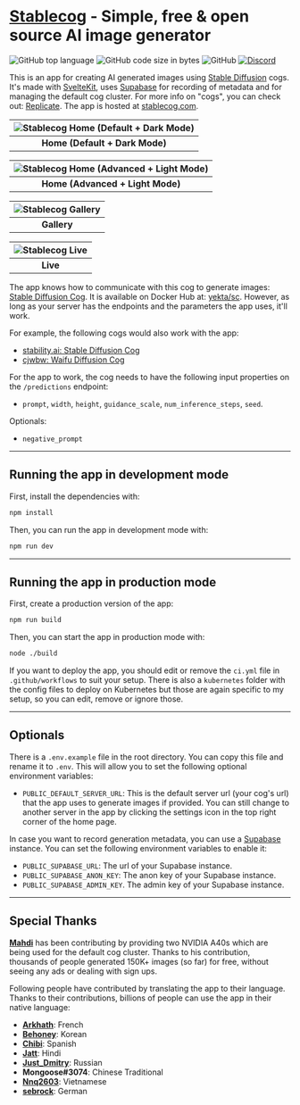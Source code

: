 # [Stablecog](https://stablecog.com) - Simple, free & open source AI image generator
![GitHub top language](https://img.shields.io/github/languages/top/sebrock/bananominer-watch-DEV_TEST?style=plastic)
![GitHub code size in bytes](https://img.shields.io/github/languages/code-size/sebrock/bananominer-watch-DEV_TEST?style=plastic)
![GitHub](https://img.shields.io/github/license/sebrock/bananominer-watch-DEV_TEST?style=plastic)
[![Discord](https://img.shields.io/badge/discord-join%20chat-orange.svg)](https://stablecog.com/discord)

This is an app for creating AI generated images using [Stable Diffusion](https://github.com/CompVis/stable-diffusion) cogs. It's made with [SvelteKit](https://kit.svelte.dev), uses [Supabase](https://supabase.com) for recording of metadata and for managing the default cog cluster. For more info on "cogs", you can check out: [Replicate](https://replicate.com). The app is hosted at [stablecog.com](https://stablecog.com).

| ![Stablecog Home (Default + Dark Mode)](https://stablecog.com/images/mockups/home-default.png) |
| :--------------------------------------------------------------------------------------------: |
|                               <b>Home (Default + Dark Mode)</b>                                |

| ![Stablecog Home (Advanced + Light Mode)](https://stablecog.com/images/mockups/home-advanced-light.png) |
| :-----------------------------------------------------------------------------------------------------: |
|                                   <b>Home (Advanced + Light Mode)</b>                                   |

| ![Stablecog Gallery](https://stablecog.com/images/mockups/gallery.png) |
| :--------------------------------------------------------------------: |
|                             <b>Gallery</b>                             |

| ![Stablecog Live](https://stablecog.com/images/mockups/live.png) |
| :--------------------------------------------------------------: |
|                           <b>Live</b>                            |

The app knows how to communicate with this cog to generate images: [Stable Diffusion Cog](https://github.com/stablecog/stable-diffusion-cog). It is available on Docker Hub at: [yekta/sc](https://hub.docker.com/r/yekta/sc). However, as long as your server has the endpoints and the parameters the app uses, it'll work.

For example, the following cogs would also work with the app:

- [stability.ai: Stable Diffusion Cog](https://replicate.com/stability-ai/stable-diffusion)
- [cjwbw: Waifu Diffusion Cog](https://replicate.com/cjwbw/waifu-diffusion)

For the app to work, the cog needs to have the following input properties on the `/predictions` endpoint:

- `prompt`, `width`, `height`, `guidance_scale`, `num_inference_steps`, `seed`.

Optionals:

- `negative_prompt`

---

## Running the app in development mode

First, install the dependencies with:

```bash
npm install
```

Then, you can run the app in development mode with:

```bash
npm run dev
```

---

## Running the app in production mode

First, create a production version of the app:

```bash
npm run build
```

Then, you can start the app in production mode with:

```bash
node ./build
```

If you want to deploy the app, you should edit or remove the `ci.yml` file in `.github/workflows` to suit your setup. There is also a `kubernetes` folder with the config files to deploy on Kubernetes but those are again specific to my setup, so you can edit, remove or ignore those.

---

## Optionals

There is a `.env.example` file in the root directory. You can copy this file and rename it to `.env`. This will allow you to set the following optional environment variables:

- `PUBLIC_DEFAULT_SERVER_URL`: This is the default server url (your cog's url) that the app uses to generate images if provided. You can still change to another server in the app by clicking the settings icon in the top right corner of the home page.

In case you want to record generation metadata, you can use a [Supabase](https://supabase.com) instance. You can set the following environment variables to enable it:

- `PUBLIC_SUPABASE_URL`: The url of your Supabase instance.
- `PUBLIC_SUPABASE_ANON_KEY`: The anon key of your Supabase instance.
- `PUBLIC_SUPABASE_ADMIN_KEY`. The admin key of your Supabase instance.

---

## Special Thanks

[**Mahdi**](https://twitter.com/MahdiMC) has been contributing by providing two NVIDIA A40s which are being used for the default cog cluster. Thanks to his contribution, thousands of people generated 150K+ images (so far) for free, without seeing any ads or dealing with sign ups.

Following people have contributed by translating the app to their language. Thanks to their contributions, billions of people can use the app in their native language:

- [**Arkhath**](https://twitter.com/Arkhath): French
- [**Behoney**](https://github.com/behoney): Korean
- [**Chibi**](https://twitter.com/CryptoChibs): Spanish
- [**Jatt**](https://twitter.com/BananoJatt): Hindi
- [**Just_Dmitry**](https://github.com/justdmitry): Russian
- **Mongoose#3074**: Chinese Traditional
- [**Nnq2603**](mailto:5vil@live.com): Vietnamese
- [**sebrock**](https://twitter.com/sebrock): German
